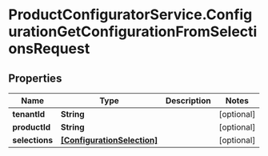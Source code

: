 # ProductConfiguratorService.ConfigurationGetConfigurationFromSelectionsRequest

## Properties

Name | Type | Description | Notes
------------ | ------------- | ------------- | -------------
**tenantId** | **String** |  | [optional] 
**productId** | **String** |  | [optional] 
**selections** | [**[ConfigurationSelection]**](ConfigurationSelection.md) |  | [optional] 


